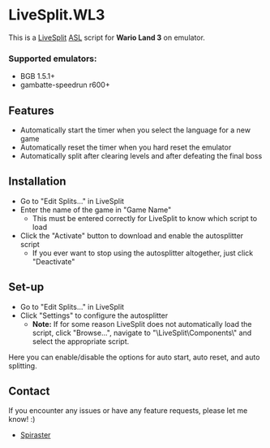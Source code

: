 # LiveSplit.WL3
This is a [LiveSplit](http://livesplit.github.io) [ASL](https://github.com/LiveSplit/LiveSplit/blob/master/Documentation/Auto-Splitters.md) script for **Wario Land 3** on emulator.

### Supported emulators:
- BGB 1.5.1+
- gambatte-speedrun r600+

## Features
- Automatically start the timer when you select the language for a new game
- Automatically reset the timer when you hard reset the emulator
- Automatically split after clearing levels and after defeating the final boss

## Installation
- Go to "Edit Splits..." in LiveSplit
- Enter the name of the game in "Game Name"
    - This must be entered correctly for LiveSplit to know which script to load
- Click the "Activate" button to download and enable the autosplitter script
    - If you ever want to stop using the autosplitter altogether, just click "Deactivate"

## Set-up
- Go to "Edit Splits..." in LiveSplit
- Click "Settings" to configure the autosplitter
    - **Note:** If for some reason LiveSplit does not automatically load the script, click "Browse...", navigate to "\LiveSplit\Components\\" and select the appropriate script.

Here you can enable/disable the options for auto start, auto reset, and auto splitting.

## Contact
If you encounter any issues or have any feature requests, please let me know! :)
- [Spiraster](http://twitch.tv/spiraster)